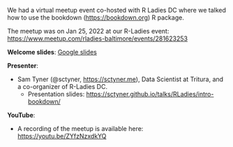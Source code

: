 We had a virtual meetup event co-hosted with R Ladies DC where we talked how to use the bookdown (https://bookdown.org) R package.

The meetup was on Jan 25, 2022 at our R-Ladies event: https://www.meetup.com/rladies-baltimore/events/281623253

**Welcome slides**: [Google slides](https://docs.google.com/presentation/d/1IyxRh0HcIJ6Vo-j2y977ZpbYzhnZK_a5tmrY7-PCyvQ/edit?usp=sharing)

**Presenter**:
  - Sam Tyner (@sctyner, https://sctyner.me), Data Scientist at Tritura, and a co-organizer of R-Ladies DC. 
    - Presentation slides: https://sctyner.github.io/talks/RLadies/intro-bookdown/

**YouTube**: 
  - A recording of the meetup is available here: https://youtu.be/ZYfzNzxdkYQ